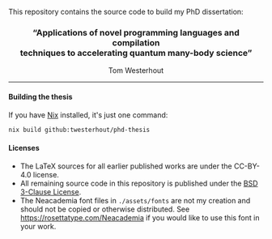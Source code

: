 This repository contains the source code to build my PhD dissertation:

<div align="center">
<h3>
“Applications of novel programming languages and compilation<br/>
techniques to accelerating quantum many-body science”
</h3>
<p>Tom Westerhout</p>

</div>

---

#### Building the thesis

If you have [Nix](https://nixos.org/) installed, it's just one command:

```sh
nix build github:twesterhout/phd-thesis
```

#### Licenses

- The LaTeX sources for all earlier published works are under the CC-BY-4.0 license.
- All remaining source code in this repository is published under the [BSD 3-Clause License](./LICENSE).
- The Neacademia font files in `./assets/fonts` are not my creation and should not be copied or otherwise distributed. See https://rosettatype.com/Neacademia if you would like to use this font in your work.
